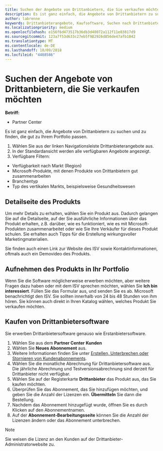 ```yaml
---
title: Suchen der Angebote von Drittanbietern, die Sie verkaufen möchten | Partner Center
description: Es ist ganz einfach, die Angebote von Drittanbietern zu suchen und zu finden, die gut zu Ihrem Portfolio passen.
author: labrenne
keywords: Drittanbieterangebote, Kaufsoftware, Suchen nach Drittanbietern
ms.localizationpriority: medium
ms.openlocfilehash: e156f6d473517b36db3d48072a112f11e83817d9
ms.sourcegitcommit: 123a7f53d633c27eb5f982926d856de47afb1042
ms.translationtype: MT
ms.contentlocale: de-DE
ms.lasthandoff: 10/09/2018
ms.locfileid: "4488586"
---
```

# <a name="discover-the-third-party-offers-you-want-to-sell"></a>Suchen der Angebote von Drittanbietern, die Sie verkaufen möchten

**Betriff:**

-  Partner Center

Es ist ganz einfach, die Angebote von Drittanbietern zu suchen und zu finden, die gut zu Ihrem Portfolio passen. 

1.  Wählen Sie aus der linken Navigationsleiste Drittanbieterangebote aus. 
2.  In der Standardansicht werden alle verfügbaren Angebote angezeigt. 
3.  Verfügbare Filtern:

- Verfügbarkeit nach Markt (Region)
- Microsoft-Produkte, mit denen Produkte von Drittanbietern gut zusammenarbeiten
- Branchentyp
- Typ des vertikalen Markts, beispielsweise Gesundheitswesen

## <a name="the-product-details-page"></a>Detailseite des Produkts

Um mehr Details zu erhalten, wählen Sie ein Produkt aus. Dadurch gelangen Sie auf die Detailseite, auf der Sie ausführliche Informationen über das Produkt erhalten, z.B. darüber, wie es funktioniert, wie es mit Microsoft-Produkten zusammenarbeitet oder wie Sie Ihre Verkäufer für dieses Produkt schulen. Sie erhalten auch Tipps für die Erstellung wirkungsvoller Marketingmaterialien. 

Sie finden auch einen Link zur Website des ISV sowie Kontaktinformationen, oftmals auch ein Demovideo des Produkts. 

## <a name="add-the-product-to-your-portfolio"></a>Aufnehmen des Produkts in Ihr Portfolio

Wenn Sie die Software möglicherweise erwerben möchten, aber weitere Fragen dazu haben oder mit dem ISV sprechen möchten, wählen Sie **Ich bin interessiert**. Füllen Sie das Formular aus, und senden Sie es ab. Microsoft benachrichtigt den ISV. Sie sollten innerhalb von 24 bis 48 Stunden von ihm hören. Sie können auch direkt in Ihren Katalog wählen, welches Produkt Sie verkaufen möchten.

## <a name="purchase-the-third-party-software"></a>Kaufen von Drittanbietersoftware

Sie erwerben Drittanbietersoftware genauso wie Erstanbietersoftware. 

1. Wählen Sie aus dem **Partner Center** **Kunden**
2. Wählen Sie **Neues Abonnement** aus.
3. Weitere Informationen finden Sie unter [Erstellen, Unterbrechen oder Stornieren von Kundenabonnements](create-a-new-subscription.md).
4.  Wählen Sie die monatliche Abrechnung für Drittanbietersoftware aus. Die jährliche Abrechnung und Testversionsabrechnung sind derzeit für Drittanbieter nicht verfügbar.
5.  Wählen Sie auf der Registerkarte **Drittanbieter** das Produkt aus, das Sie kaufen möchten.
6.  Überprüfen Sie das Abonnement, das Sie hinzufügen möchten, und geben Sie die Anzahl der Lizenzen ein. **Übermitteln** Sie dann die Bestellung.
7.  Nachdem das Abonnement hinzugefügt wurde, öffnen Sie es durch Klicken auf den Abonnementnamen. 
8.  Auf der **Abonnement-Bearbeitungsseite** können Sie die Anzahl der Lizenzen ändern oder das Abonnement unterbrechen.

> [!NOTE]  
>  Sie weisen die Lizenz an den Kunden auf der Drittanbieter-Administratorwebsite zu.

    


